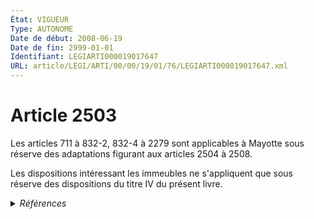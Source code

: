 ```yaml
---
État: VIGUEUR
Type: AUTONOME
Date de début: 2008-06-19
Date de fin: 2999-01-01
Identifiant: LEGIARTI000019017647
URL: article/LEGI/ARTI/00/00/19/01/76/LEGIARTI000019017647.xml
---
```


<h1>Article 2503</h1>

Les articles 711 à 832-2, 832-4 à 2279 sont applicables à Mayotte sous réserve
des adaptations figurant aux articles 2504 à 2508.<br />

Les dispositions intéressant les immeubles ne s'appliquent que sous réserve des
dispositions du titre IV du présent livre.


<details>
  <summary><em>Références</em></summary>

  <h2>Articles faisant référence à l'article</h2>
  
  <ul>
    <li>
      <a href="https://legal.tricoteuses.fr//redirection/LEGIARTI000006432651?vers=git&vers=legifrance">Code civil - article 832-4 AUTONOME VIGUEUR, en vigueur depuis le 2007-01-01</a> CITATION cible
    </li>
    <li>
      <a href="https://legal.tricoteuses.fr//redirection/LEGIARTI000006430585?vers=git&vers=legifrance">Code civil - article 711 AUTONOME VIGUEUR, en vigueur depuis le 1804-03-21</a> CITATION cible
    </li>
    <li>
      <a href="https://legal.tricoteuses.fr//redirection/LEGIARTI000006432650?vers=git&vers=legifrance">Code civil - article 832-4 AUTONOME MODIFIE, en vigueur du 1980-07-05 au 2007-01-01</a> CITATION cible
    </li>
    <li>
      <a href="https://legal.tricoteuses.fr//redirection/LEGIARTI000006450691?vers=git&vers=legifrance">Code civil - article 2504 AUTONOME MODIFIE, en vigueur du 2006-03-24 au 2007-01-01</a> CITATION cible
    </li>
    <li>
      <a href="https://legal.tricoteuses.fr//redirection/LEGIARTI000006450692?vers=git&vers=legifrance">Code civil - article 2504 AUTONOME ABROGE, en vigueur du 2007-01-01 au 2012-06-02</a> CITATION cible
    </li>
    <li>
      <a href="https://legal.tricoteuses.fr//redirection/LEGIARTI000019014321?vers=git&vers=legifrance">LOI n° 2008-561 du 17 juin 2008 portant réforme de la prescription en matière civile - article 24 ENTIEREMENT_MODIF</a> MODIFIE source
    </li>
  </ul>
  
  <h2>Références faites par l'article</h2>
  
  <ul>
    <li>
      2008-06-17 MODIFIE cible <a href="https://legal.tricoteuses.fr//redirection/LEGIARTI000019014321?vers=git&vers=legifrance">LOI n° 2008-561 du 17 juin 2008 portant réforme de la prescription en matière civile - article 24 ENTIEREMENT_MODIF</a>
    </li>
    <li>
      2999-01-01 CONCORDANCE source <a href="https://legal.tricoteuses.fr//redirection/LEGIARTI000006448191?vers=git&vers=legifrance">Code civil - article 2297 AUTONOME TRANSFERE, en vigueur du 2004-06-01 au 2006-03-24</a>
    </li>
    <li>
      2999-01-01 CONCORDE cible <a href="https://legal.tricoteuses.fr//redirection/LEGIARTI000006448191?vers=git&vers=legifrance">Code civil - article 2297 AUTONOME TRANSFERE, en vigueur du 2004-06-01 au 2006-03-24</a>
    </li>
    <li>
      2999-01-01 CITATION source <a href="https://legal.tricoteuses.fr//redirection/LEGIARTI000006450691?vers=git&vers=legifrance">Code civil - article 2504 AUTONOME MODIFIE, en vigueur du 2006-03-24 au 2007-01-01</a>
    </li>
    <li>
      2999-01-01 CITATION source <a href="https://legal.tricoteuses.fr//redirection/LEGIARTI000006430585?vers=git&vers=legifrance">Code civil - article 711 AUTONOME VIGUEUR, en vigueur depuis le 1804-03-21</a>
    </li>
    <li>
      2999-01-01 CITATION source <a href="https://legal.tricoteuses.fr//redirection/LEGIARTI000006432650?vers=git&vers=legifrance">Code civil - article 832-4 AUTONOME MODIFIE, en vigueur du 1980-07-05 au 2007-01-01</a>
    </li>
  </ul>
</details>
